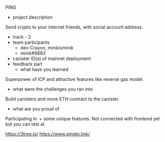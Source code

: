 PING
 * project description

Send crypto to your internet friends, with social account address.
 * track - 2
 * team participants
   * dev-Crayon, minikisminik
   * minik#9883
 * canister ID(s) of mainnet deployment
 * feedback part
   * what have you learned

Superpower of ICP and attractive features like reverse gas model.
   * what were the challenges you ran into

Build canisters and move ETH contract to the canister.
   * what are you proud of

Participating in. + some unique features.
Not connected with frontend yet but you can test at

https://3tree.io/
https://www.pingto.link/
